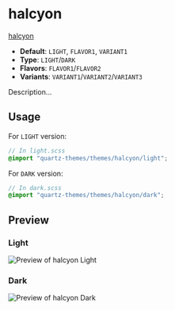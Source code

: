 # halcyon

[halcyon](https://github.com/dbarenholz)

- **Default**: `LIGHT`, `FLAVOR1`, `VARIANT1`
- **Type**: `LIGHT`/`DARK`
- **Flavors**: `FLAVOR1`/`FLAVOR2`
- **Variants**: `VARIANT1`/`VARIANT2`/`VARIANT3`

Description...

## Usage

For `LIGHT` version:

```scss
// In light.scss
@import "quartz-themes/themes/halcyon/light";
```

For `DARK` version:

```scss
// In dark.scss
@import "quartz-themes/themes/halcyon/dark";
```

## Preview

### Light

![Preview of halcyon Light](preview-light.png)

### Dark

![Preview of halcyon Dark](preview-dark.png)
